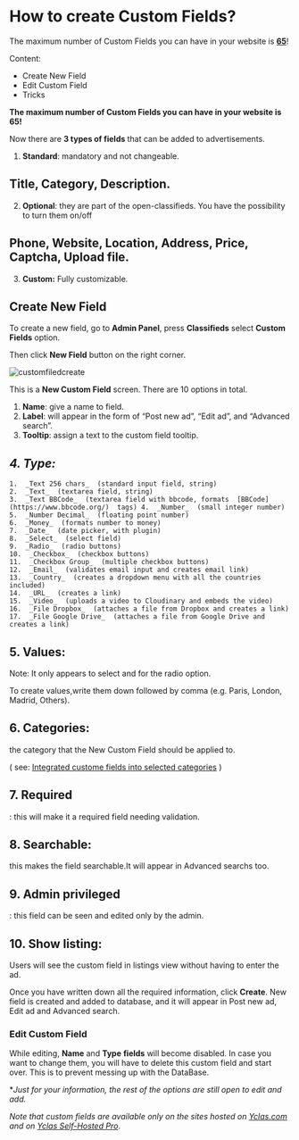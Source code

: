 # How to create Custom Fields?



<div class="alert alert-warning">
<strong><i class="glyphicon glyphicon-warning-sign"></i> </strong> The maximum number of Custom Fields you can have in your website is <strong><u>65</u></strong>!
</div>

Content:
-   Create New Field
-   Edit Custom Field
-   Tricks

**The maximum number of Custom Fields you can have in your website is  **65**!**

Now there are  **3 types of fields**  that can be added to advertisements.

1.  **Standard**: mandatory and not changeable.

## **Title, Category, Description.**

2.  **Optional**: they are part of the open-classifieds. You have the possibility to turn them on/off

## **Phone, Website, Location, Address, Price, Captcha, Upload file.**

3.  **Custom:**  Fully customizable.


## Create New Field

To create a new field, go to  **Admin Panel**, press  **Classifieds**  select  **Custom Fields**  option.

Then click  **New Field**  button on the right corner.

![customfiledcreate](https://raw.githubusercontent.com/yclas/guides/master/images/customfieldcreate.png) 


This is a  **New Custom Field**  screen. There are 10 options in total.

1.  **Name**: give a name to field.
2.  **Label**: will appear in the form of “Post new ad”, “Edit ad”, and “Advanced search”.
3.  **Tooltip**: assign a text to the custom field tooltip.


## *4. **Type**:*

    
    1.  _Text 256 chars_  (standard input field, string)  
    2.  _Text_  (textarea field, string)  
    3.  _Text BBCode_  (textarea field with bbcode, formats  [BBCode](https://www.bbcode.org/)  tags) 4.  _Number_  (small integer number)  
    5.  _Number Decimal_  (floating point number)  
    6.  _Money_  (formats number to money)  
    7.  _Date_  (date picker, with plugin)  
    8.  _Select_  (select field)  
    9.  _Radio_  (radio buttons)  
    10.  _Checkbox_  (checkbox buttons)  
    11.  _Checkbox Group_  (multiple checkbox buttons)  
    12.  _Email_  (validates email input and creates email link)  
    13.  _Country_  (creates a dropdown menu with all the countries included)  
    14.  _URL_  (creates a link)  
    15.  _Video_  (uploads a video to Cloudinary and embeds the video)  
    16.  _File Dropbox_  (attaches a file from Dropbox and creates a link)  
    17.  _File Google Drive_  (attaches a file from Google Drive and creates a link)  
    

## 5. **Values**:

Note: It only appears to select and for the radio option.

To create values,write them down followed by comma (e.g. Paris, London, Madrid, Others).

## 6. **Categories:**

 the category that the New Custom Field should be applied to.

( see:  [Integrated custome fields into selected categories](Custom-fields-how-to-integrate-your-custom-field-into-selected-categories.md) )

## 7. **Required**

: this will make it a required field needing validation.

## 8. **Searchable**:

 this makes the field searchable.It will appear in Advanced searchs too.

## 9. **Admin privileged**

: this field can be seen and edited only by the admin.

## 10. **Show listing**:

Users will see the custom field in listings view without having to enter the ad.

Once you have written down all the required information, click  **Create**. New field is created and added to database, and it will appear in Post new ad, Edit ad and Advanced search.

### Edit Custom Field

While editing,  **Name**  and  **Type**  **fields**  will become disabled. In case you want to change them, you will have to delete this custom field and start over. This is to prevent messing up with the DataBase.

**Just for your information, the rest of the options are still open to edit and add.*

*Note that custom fields are available only on the sites hosted on  [Yclas.com](https://yclas.com/)  and on  [Yclas Self-Hosted Pro](https://selfhosted.yclas.com/themes/yclas-self-hosted-pro.html)*.


